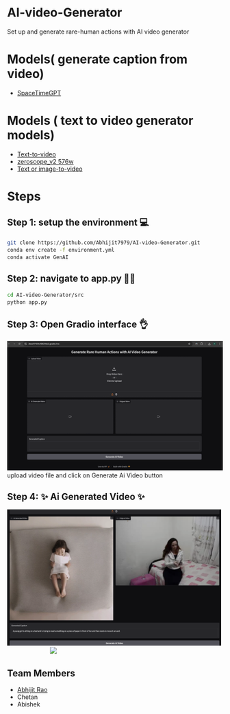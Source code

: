 # AI-video-Generator
Set up and generate rare-human actions with AI video generator


# Models(  generate caption from video)
  - [SpaceTimeGPT](https://huggingface.co/Neleac/SpaceTimeGPT)

# Models ( text to video generator models) 
 - [Text-to-video](https://huggingface.co/docs/diffusers/api/pipelines/text_to_video)
 - [zeroscope_v2 576w](https://huggingface.co/cerspense/zeroscope_v2_576w)
 - [Text or image-to-video](https://huggingface.co/docs/diffusers/using-diffusers/text-img2vid)

   
# Steps 
  ## Step 1: setup the environment 💻
```bash
git clone https://github.com/Abhijit7979/AI-video-Generator.git
conda env create -f environment.yml
conda activate GenAI
```
  ##  Step 2: navigate to app.py 🏃‍♂️
```bash
cd AI-video-Generator/src
python app.py
```
##  Step 3: Open Gradio interface 👌
<img src="Images/img_1.png" alt="drawing" width="600"  />
upload video file and click on Generate Ai Video button

## Step 4: ✨ Ai Generated Video ✨
<img class="image-align-left" src="Images/img2.png" width="500"/><img class="image-align-left" width="100"/><img class="image-align-left" src="Images/generated_animation.gif" width="300"/>
## Team Members 
 - [Abhijit Rao](https://github.com/Abhijit7979)
 - Chetan
 - Abishek
